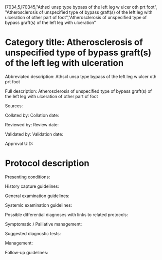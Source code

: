 I7034,5,I70345,"Athscl unsp type bypass of the left leg w ulcer oth prt foot", "Atherosclerosis of unspecified type of bypass graft(s) of the left leg with ulceration of other part of foot","Atherosclerosis of unspecified type of bypass graft(s) of the left leg with ulceration"
# Category title: Atherosclerosis of unspecified type of bypass graft(s) of the left leg with ulceration

Abbreviated description: Athscl unsp type bypass of the left leg w ulcer oth prt foot

Full description: Atherosclerosis of unspecified type of bypass graft(s) of the left leg with ulceration of other part of foot

Sources:

Collated by:
Collation date:

Reviewed by:
Review date:

Validated by:
Validation date:

Approval UID:

# Protocol description

Presenting conditions:

History capture guidelines:

General examination guidelines:

Systemic examination guidelines:

Possible differential diagnoses with links to related protocols:

Symptomatic / Palliative management:

Suggested diagnostic tests:

Management:

Follow-up guidelines:
